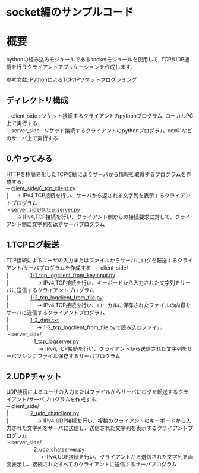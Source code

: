 # socket編のサンプルコード

# 概要
pythonの組み込みモジュールであるsocketモジュールを使用して, TCP/UDP通信を行うクライアントアプリケーションを作成します.

参考文献: [PythonによるTCP/IPソケットプログラミング](https://www.amazon.co.jp/dp/4274223248)

## ディレクトリ構成
┬ client_side : ソケット接続するクライアントのpythonプログラム. ローカルPC上で実行する  
└ server_side : ソケット接続するクライアントのpythonプログラム. ccx01などのサーバ上で実行する  


## 0.やってみる
HTTPを極簡易化したTCP接続によりサーバから情報を取得するプログラムを作成する.  
┬ [client_side/0_tcp_client.py](client_side/0_tcp_client.py)  
│ 　-> IPv4,TCP接続を行い、サーバから返される文字列を表示するクライアントプログラム  
└ [server_side/0_tcp_server.py](server_side/0_tcp_server.py)  
　　-> IPv4,TCP接続を行い、クライアント側からの接続要求に対して、クライアント側に文字列を返すサーバプログラム  

## 1.TCPログ転送
TCP接続によるユーザの入力またはファイルからサーバにログを転送するクライアント/サーバプログラムを作成する  .
┬ client_side/  
│　　　　[1-1_tcp_logclient_from_keyinput.py](client_side/1-1_tcp_logclient_from_keyinput.py)   
│ 　　　　　-> IPv4,TCP接続を行い、キーボードから入力された文字列をサーバに送信するクライアントプログラム  
│　　　　[1-2_tcp_logclient_from_file.py](client_side/1-2_tcp_logclient_from_file.py)   
│ 　　　　　-> IPv4,TCP接続を行い、ローカルに保存されたファイルの内容をサーバに送信するクライアントプログラム  
│　　　　[1-2_data.txt](client_side/1-2_data.txt)   
│ 　　　　　->  1-2_tcp_logclient_from_file.pyで読み込むファイル   
└ server_side/  
　 　　　　[1_tcp_logserver.py](server_side/1_tcp_logserver.py)   
　 　　　　　-> IPv4,TCP接続を行い、クライアントから送信された文字列をサーバマシンにファイル保存するサーバプログラム   

## 2.UDPチャット 
UDP接続によるユーザの入力またはファイルからサーバにログを転送するクライアント/サーバプログラムを作成する.  
┬ client_side/  
│　　　　[2_udp_chatclient.py](client_side/2_udp_chatclient.py)   
│ 　　　　　-> IPv4,UDP接続を行い、複数のクライアントのキーボードから入力された文字列をサーバに送信し、送信された文字列を表示するクライアントプログラム  
└ server_side/  
　 　　　　[2_udp_chatserver.py](server_side/2_udp_chatserver.py)   
　 　　　　　-> IPv4,UDP接続を行い、クライアントから送信された文字列を画面表示し、接続されたすべてのクライアントに送信するサーバプログラム   
